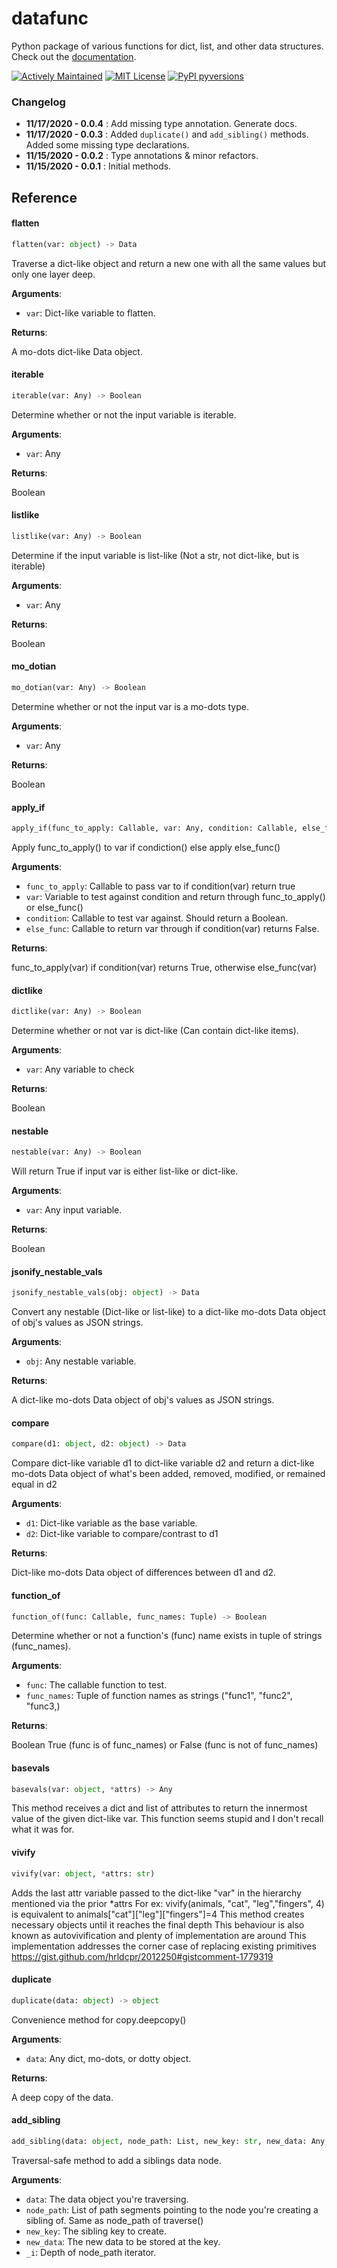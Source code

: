 # datafunc

Python package of various functions for dict, list, and other data structures. Check out the
[documentation](https://tensortom.github.io/datafunc/).

[![Actively Maintained](https://img.shields.io/badge/Maintained%3F-yes-green.svg)](https://gitHub.com/TensorTom/datafunc/graphs/commit-activity)
[![MIT License](https://img.shields.io/pypi/l/ansicolortags.svg)](https://pypi.python.org/pypi/datafunc/)
[![PyPI pyversions](https://img.shields.io/pypi/pyversions/ansicolortags.svg)](https://pypi.python.org/pypi/datafunc/)

### Changelog
- **11/17/2020 - 0.0.4** : Add missing type annotation. Generate docs.
- **11/17/2020 - 0.0.3** : Added `duplicate()` and `add_sibling()` methods. Added some missing type declarations.
- **11/15/2020 - 0.0.2** : Type annotations & minor refactors.
- **11/15/2020 - 0.0.1** : Initial methods.

## Reference

#### flatten

```python
flatten(var: object) -> Data
```

Traverse a dict-like object and return a new one with all
the same values but only one layer deep.

**Arguments**:

- `var`: Dict-like variable to flatten.

**Returns**:

A mo-dots dict-like Data object.

<a name="datafunc.iterable"></a>
#### iterable

```python
iterable(var: Any) -> Boolean
```

Determine whether or not the input variable is iterable.

**Arguments**:

- `var`: Any

**Returns**:

Boolean

<a name="datafunc.listlike"></a>
#### listlike

```python
listlike(var: Any) -> Boolean
```

Determine if the input variable is list-like
(Not a str, not dict-like, but is iterable)

**Arguments**:

- `var`: Any

**Returns**:

Boolean

<a name="datafunc.mo_dotian"></a>
#### mo\_dotian

```python
mo_dotian(var: Any) -> Boolean
```

Determine whether or not the input var is a mo-dots type.

**Arguments**:

- `var`: Any

**Returns**:

Boolean

<a name="datafunc.apply_if"></a>
#### apply\_if

```python
apply_if(func_to_apply: Callable, var: Any, condition: Callable, else_func: Callable = do_nothing) -> Any
```

Apply func_to_apply() to var if condiction() else apply else_func()

**Arguments**:

- `func_to_apply`: Callable to pass var to if condition(var) return true
- `var`: Variable to test against condition and return through func_to_apply() or else_func()
- `condition`: Callable to test var against. Should return a Boolean.
- `else_func`: Callable to return var through if condition(var) returns False.

**Returns**:

func_to_apply(var) if condition(var) returns True, otherwise else_func(var)

<a name="datafunc.dictlike"></a>
#### dictlike

```python
dictlike(var: Any) -> Boolean
```

Determine whether or not var is dict-like (Can
contain dict-like items).

**Arguments**:

- `var`: Any variable to check

**Returns**:

Boolean

<a name="datafunc.nestable"></a>
#### nestable

```python
nestable(var: Any) -> Boolean
```

Will return True if input var is either list-like or
dict-like.

**Arguments**:

- `var`: Any input variable.

**Returns**:

Boolean

<a name="datafunc.jsonify_nestable_vals"></a>
#### jsonify\_nestable\_vals

```python
jsonify_nestable_vals(obj: object) -> Data
```

Convert any nestable (Dict-like or list-like) to a dict-like mo-dots
Data object of obj's values as JSON strings.

**Arguments**:

- `obj`: Any nestable variable.

**Returns**:

A dict-like mo-dots Data object of obj's values as JSON strings.

<a name="datafunc.compare"></a>
#### compare

```python
compare(d1: object, d2: object) -> Data
```

Compare dict-like variable d1 to dict-like variable d2
and return a dict-like mo-dots Data object of what's
been added, removed, modified, or remained equal in d2

**Arguments**:

- `d1`: Dict-like variable as the base variable.
- `d2`: Dict-like variable to compare/contrast to d1

**Returns**:

Dict-like mo-dots Data object of differences between d1 and d2.

<a name="datafunc.function_of"></a>
#### function\_of

```python
function_of(func: Callable, func_names: Tuple) -> Boolean
```

Determine whether or not a function's (func) name exists in tuple of strings
(func_names).

**Arguments**:

- `func`: The callable function to test.
- `func_names`: Tuple of function names as strings ("func1", "func2", "func3,)

**Returns**:

Boolean True (func is of func_names) or False (func is not of func_names)

<a name="datafunc.basevals"></a>
#### basevals

```python
basevals(var: object, *attrs) -> Any
```

This method receives a dict and list of attributes
to return the innermost value of the given dict-like
var. This function seems stupid and I don't recall
what it was for.

<a name="datafunc.vivify"></a>
#### vivify

```python
vivify(var: object, *attrs: str)
```

Adds the last attr variable passed to the dict-like "var"
in the hierarchy mentioned via the prior *attrs
For ex:
vivify(animals, "cat", "leg","fingers", 4) is equivalent to animals["cat"]["leg"]["fingers"]=4
This method creates necessary objects until it reaches the final depth
This behaviour is also known as autovivification and plenty of implementation are around
This implementation addresses the corner case of replacing existing primitives
https://gist.github.com/hrldcpr/2012250#gistcomment-1779319

<a name="datafunc.duplicate"></a>
#### duplicate

```python
duplicate(data: object) -> object
```

Convenience method for copy.deepcopy()

**Arguments**:

- `data`: Any dict, mo-dots, or dotty object.

**Returns**:

A deep copy of the data.

<a name="datafunc.add_sibling"></a>
#### add\_sibling

```python
add_sibling(data: object, node_path: List, new_key: str, new_data: Any, _i: int = 0)
```

Traversal-safe method to add a siblings data node.

**Arguments**:

- `data`: The data object you're traversing.
- `node_path`: List of path segments pointing to the node you're creating a
sibling of. Same as node_path of traverse()
- `new_key`: The sibling key to create.
- `new_data`: The new data to be stored at the key.
- `_i`: Depth of node_path iterator.